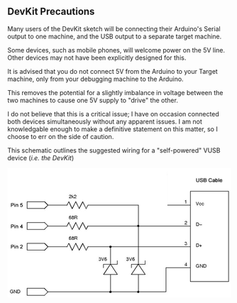 ## DevKit Precautions
Many users of the DevKit sketch will be connecting their Arduino's Serial output to one machine, and the USB output to a separate target machine.

Some devices, such as mobile phones, will welcome power on the 5V line. Other devices may not have been explicitly designed for this.

It is advised that you do not connect 5V from the Arduino to your Target machine, only from your debugging machine to the Arduino.

This removes the potential for a slightly imbalance in voltage between the two machines to cause one 5V supply to "drive" the other.

I do not believe that this is a critical issue; I have on occasion connected both devices simultaneously without any apparent issues. I am not knowledgable enough to make a definitive statement on this matter, so I choose to err on the side of caution.

This schematic outlines the suggested wiring for a "self-powered" VUSB device (*i.e. the DevKit*)

![schematic for self powered vusb](./self-powered-schematic.jpg)